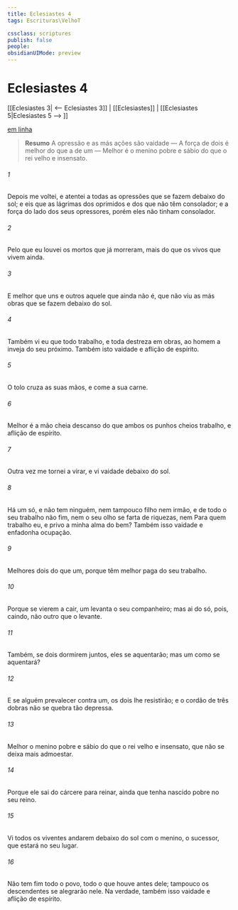```yaml
---
title: Eclesiastes 4
tags: Escrituras\VelhoT

cssclass: scriptures
publish: false
people:
obsidianUIMode: preview
---
```


# Eclesiastes 4
[[Eclesiastes 3| <-- Eclesiastes 3]] | [[Eclesiastes]] | [[Eclesiastes 5|Eclesiastes 5 --> ]]

[em linha](https://churchofjesuschrist.org/study/scriptures/ot/eccl/4?lang=por)

> __Resumo__
A opressão e as más ações são vaidade — A força de dois é melhor do que a de um — Melhor é o menino pobre e sábio do que o rei velho e insensato.

###### 1 
Depois me voltei, e atentei a todas as opressões que se fazem debaixo do sol; e eis que  as lágrimas dos  oprimidos e dos que não têm consolador; e a força  do lado dos seus opressores, porém eles não tinham consolador.

###### 2 
Pelo que eu louvei os mortos que já morreram, mais do que os vivos que vivem ainda.

###### 3 
E melhor que uns e outros  aquele que ainda não é, que não viu as más obras que se fazem debaixo do sol.

###### 4 
Também vi eu que todo trabalho, e toda destreza em obras,  ao homem a inveja do seu próximo. Também isto  vaidade e aflição de espírito.

###### 5 
O tolo cruza as suas mãos, e come a sua  carne.

###### 6 
Melhor é a mão cheia  descanso do que ambos os punhos cheios  trabalho, e aflição de espírito.

###### 7 
Outra vez me tornei a virar, e vi vaidade debaixo do sol.

###### 8 
Há um  só, e não tem ninguém, nem tampouco filho nem irmão, e de todo o seu trabalho não  fim, nem o seu olho se farta de riquezas, nem  Para quem trabalho eu, e privo a minha alma do bem? Também isso  vaidade e enfadonha ocupação.

###### 9 
Melhores  dois do que um, porque têm melhor paga do seu trabalho.

###### 10 
Porque se vierem a cair, um levanta o seu companheiro; mas ai do  só, pois, caindo, não  outro que o levante.

###### 11 
Também, se dois dormirem juntos, eles se aquentarão; mas um  como se aquentará?

###### 12 
E se alguém prevalecer contra um, os dois lhe resistirão; e o cordão de três dobras não se quebra tão depressa.

###### 13 
Melhor  o menino pobre e sábio do que o rei velho e insensato, que não se deixa mais admoestar.

###### 14 
Porque ele sai do cárcere para reinar, ainda que tenha nascido pobre no seu reino.

###### 15 
Vi todos os viventes andarem debaixo do sol com o menino, o sucessor, que estará no seu lugar.

###### 16 
Não tem fim todo o povo, todo o que houve antes dele; tampouco os descendentes se alegrarão nele. Na verdade, também isso  vaidade e aflição de espírito.

